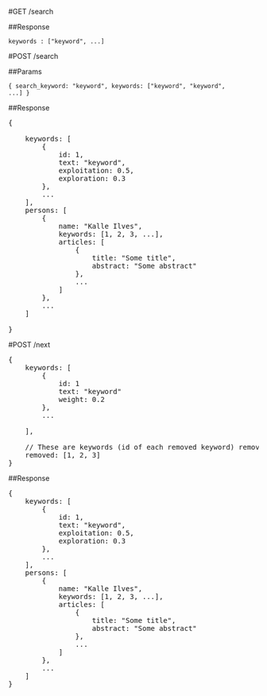 #GET /search


##Response

<code>keywords : ["keyword", ...]</code>


#POST /search 

##Params

<code>{ search_keyword: "keyword", keywords: ["keyword", "keyword", ...] }</code>


##Response

<pre>{

	keywords: [
		{
			id: 1,
			text: "keyword",
			exploitation: 0.5,
			exploration: 0.3
		},
		...
	],
	persons: [
		{
			name: "Kalle Ilves",
			keywords: [1, 2, 3, ...],
			articles: [
				{
					title: "Some title",
					abstract: "Some abstract"
				},
				...
			]
		},
		...
	]

}</pre>


#POST /next

<pre>
{
	keywords: [
		{
			id: 1
			text: "keyword"
			weight: 0.2
		},
		...

	],
	
	// These are keywords (id of each removed keyword) removed by the user
	removed: [1, 2, 3]
}
</pre>

##Response

<pre>{
	keywords: [
		{
			id: 1,
			text: "keyword",
			exploitation: 0.5,
			exploration: 0.3
		},
		...
	],
	persons: [
		{
			name: "Kalle Ilves",
			keywords: [1, 2, 3, ...],
			articles: [
				{
					title: "Some title",
					abstract: "Some abstract"
				},
				...
			]
		},
		...
	]
}</pre>

